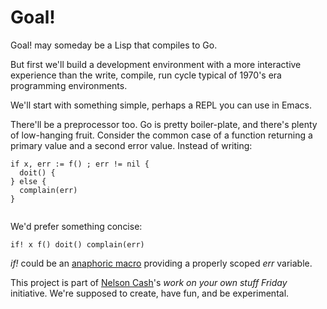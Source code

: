 Goal!
=====

Goal! may someday be a Lisp that compiles to Go.

But first we'll build a development environment with a more interactive experience
than the write, compile, run cycle typical of 1970's era programming environments.

We'll start with something simple, perhaps a REPL you can use in Emacs.

There'll be a preprocessor too.  Go is pretty boiler-plate, and there's plenty
of low-hanging fruit.  Consider the common case of a function returning a primary value
and a second error value.  Instead of writing:

````
if x, err := f() ; err != nil {
  doit() {
} else {
  complain(err)
}
	  
````
We'd prefer something concise:

````
if! x f() doit() complain(err)
````
*if!* could be an [anaphoric macro](http://en.wikipedia.org/wiki/Anaphoric_macro) providing a properly scoped *err* variable.

This project is part of [Nelson Cash](http://nelsoncash.com/)'s *work on your own stuff Friday* initiative.
We're supposed to create, have fun, and be experimental.











